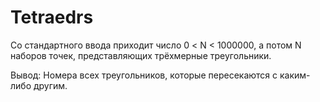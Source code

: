 # Tetraedrs

Со стандартного ввода приходит число 0 < N < 1000000, а потом N наборов
точек, представляющих трёхмерные треугольники.

Вывод: Номера всех треугольников, которые пересекаются с каким-либо другим.
